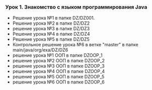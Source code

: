 ### Урок 1. Знакомство с языком программирования Java

* Решение урока №1 в папке DZ/DZ001.
* Решение урока №2 в папке DZ/DZ2
* решение урока №3 в папке DZ/DZ3
* Решение урока №4 в папке DZ/DZ4
* Решение урока №5 в папке DZ/DZ5
* Контрольное решение урока №6 в ветке "master" в папке main/java/org/exa/DZ/DZ6
* решение урока №1 ООП в папке DZOOP_1
* решение урока №2 ООП в папке DZOOP_2
* решение урока №3 ООП в папке DZOOP_3
* решение урока №4 ООП в папке DZOOP_4
* решение урока №5 ООП в папке DZOOP_5
* решение урока №6 ООП в папке DZOOP_6